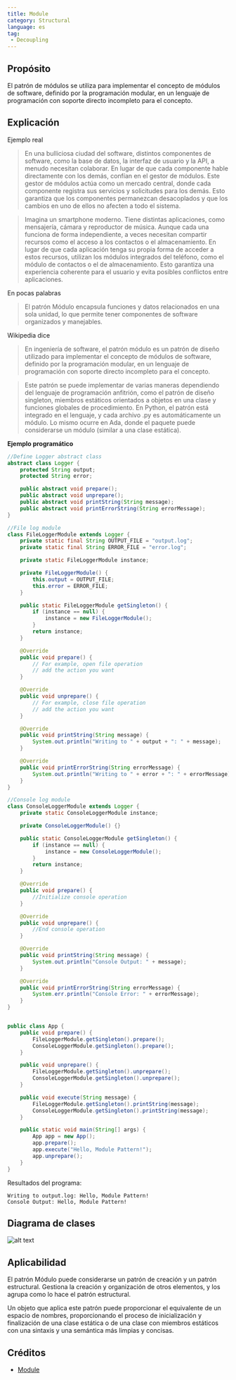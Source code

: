 ```yaml
---
title: Module
category: Structural
language: es
tag:
 - Decoupling
---
```


## Propósito

El patrón de módulos se utiliza para implementar el concepto de módulos de software, definido por la programación modular, en un lenguaje de programación con soporte directo incompleto para el concepto.

## Explicación

Ejemplo real

> En una bulliciosa ciudad del software, distintos componentes de software, como la base de datos, la interfaz de usuario y la API, a menudo necesitan colaborar. En lugar de que cada componente hable directamente con los demás, confían en el gestor de módulos. Este gestor de módulos actúa como un mercado central, donde cada componente registra sus servicios y solicitudes para los demás. Esto garantiza que los componentes permanezcan desacoplados y que los cambios en uno de ellos no afecten a todo el sistema.


> Imagina un smartphone moderno. Tiene distintas aplicaciones, como mensajería, cámara y reproductor de música. Aunque cada una funciona de forma independiente, a veces necesitan compartir recursos como el acceso a los contactos o el almacenamiento. En lugar de que cada aplicación tenga su propia forma de acceder a estos recursos, utilizan los módulos integrados del teléfono, como el módulo de contactos o el de almacenamiento. Esto garantiza una experiencia coherente para el usuario y evita posibles conflictos entre aplicaciones.

En pocas palabras

> El patrón Módulo encapsula funciones y datos relacionados en una sola unidad, lo que permite tener componentes de software organizados y manejables.

Wikipedia dice

> En ingeniería de software, el patrón módulo es un patrón de diseño utilizado para implementar el concepto de módulos de software, definido por la programación modular, en un lenguaje de programación con soporte directo incompleto para el concepto.

> Este patrón se puede implementar de varias maneras dependiendo del lenguaje de programación anfitrión, como el patrón de diseño singleton, miembros estáticos orientados a objetos en una clase y funciones globales de procedimiento. En Python, el patrón está integrado en el lenguaje, y cada archivo .py es automáticamente un módulo. Lo mismo ocurre en Ada, donde el paquete puede considerarse un módulo (similar a una clase estática).

**Ejemplo programático**

```java
//Define Logger abstract class
abstract class Logger {
    protected String output;
    protected String error;

    public abstract void prepare();
    public abstract void unprepare();
    public abstract void printString(String message);
    public abstract void printErrorString(String errorMessage);
}

//File log module
class FileLoggerModule extends Logger {
    private static final String OUTPUT_FILE = "output.log";
    private static final String ERROR_FILE = "error.log";

    private static FileLoggerModule instance;

    private FileLoggerModule() {
        this.output = OUTPUT_FILE;
        this.error = ERROR_FILE;
    }

    public static FileLoggerModule getSingleton() {
        if (instance == null) {
            instance = new FileLoggerModule();
        }
        return instance;
    }

    @Override
    public void prepare() {
        // For example, open file operation
        // add the action you want
    }

    @Override
    public void unprepare() {
        // For example, close file operation
        // add the action you want
    }

    @Override
    public void printString(String message) {
        System.out.println("Writing to " + output + ": " + message);
    }

    @Override
    public void printErrorString(String errorMessage) {
        System.out.println("Writing to " + error + ": " + errorMessage);
    }
}

//Console log module
class ConsoleLoggerModule extends Logger {
    private static ConsoleLoggerModule instance;

    private ConsoleLoggerModule() {}

    public static ConsoleLoggerModule getSingleton() {
        if (instance == null) {
            instance = new ConsoleLoggerModule();
        }
        return instance;
    }

    @Override
    public void prepare() {
        //Initialize console operation
    }

    @Override
    public void unprepare() {
        //End console operation
    }

    @Override
    public void printString(String message) {
        System.out.println("Console Output: " + message);
    }

    @Override
    public void printErrorString(String errorMessage) {
        System.err.println("Console Error: " + errorMessage);
    }
}


public class App {
    public void prepare() {
        FileLoggerModule.getSingleton().prepare();
        ConsoleLoggerModule.getSingleton().prepare();
    }

    public void unprepare() {
        FileLoggerModule.getSingleton().unprepare();
        ConsoleLoggerModule.getSingleton().unprepare();
    }

    public void execute(String message) {
        FileLoggerModule.getSingleton().printString(message);
        ConsoleLoggerModule.getSingleton().printString(message);
    }

    public static void main(String[] args) {
        App app = new App();
        app.prepare();
        app.execute("Hello, Module Pattern!");
        app.unprepare();
    }
}
```

Resultados del programa:

```
Writing to output.log: Hello, Module Pattern!
Console Output: Hello, Module Pattern!
```

## Diagrama de clases

![alt text](./etc/module.png "Module")

## Aplicabilidad

El patrón Módulo puede considerarse un patrón de creación y un patrón estructural. Gestiona la creación y organización de otros elementos, y los agrupa como lo hace el patrón estructural.

Un objeto que aplica este patrón puede proporcionar el equivalente de un espacio de nombres, proporcionando el proceso de inicialización y finalización de una clase estática o de una clase con miembros estáticos con una sintaxis y una semántica más limpias y concisas.

## Créditos

* [Module](https://en.wikipedia.org/wiki/Module_pattern)
